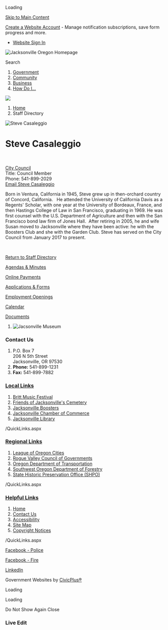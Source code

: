 Loading

[Skip to Main Content](https://www.jacksonvilleor.us/directory.aspx?EID=53%2F)

[Create a Website Account](https://www.jacksonvilleor.us/MyAccount/ProfileCreate) - Manage notification subscriptions, save form progress and more.   

- [Website Sign In](https://www.jacksonvilleor.us/MyAccount)

![Jacksonville Oregon Homepage](https://www.jacksonvilleor.us/ImageRepository/Document?documentID=1308)

Search

1. [Government](https://www.jacksonvilleor.us/27/Government)
2. [Community](https://www.jacksonvilleor.us/31/Community)
3. [Business](https://www.jacksonvilleor.us/35/Business)
4. [How Do I...](https://www.jacksonvilleor.us/9/How-Do-I)

<!--THE END-->

![](https://www.jacksonvilleor.us/ImageRepository/Document?documentID=1311)

1. [Home](https://www.jacksonvilleor.us)
2. Staff Directory

![Steve Casaleggio](https://www.jacksonvilleor.us/ImageRepository/Document?documentID=1355 "Steve Casaleggio")

# Steve Casaleggio

 

[City Council](https://www.jacksonvilleor.us/Directory.aspx?DID=13)  
Title: Council Member  
Phone: 541-899-2029  
[Email Steve Casaleggio](mailto:councilorcasaleggio@jacksonvilleor.us)

Born in Ventura, California in 1945, Steve grew up in then-orchard country of Concord, California.   He attended the University of California Davis as a Regents' Scholar, with one year at the University of Bordeaux, France, and then Hastings College of Law in San Francisco, graduating in 1969. He was first counsel with the U.S. Department of Agriculture and then with the San Francisco bond law firm of Jones Hall.  After retiring in 2005, he and wife Susan moved to Jacksonville where they have been active: he with the Boosters Club and she with the Garden Club. Steve has served on the City Council from January 2017 to present.

 

[Return to Staff Directory](https://www.jacksonvilleor.us/Directory.aspx)

[Agendas &amp; Minutes](https://www.jacksonvilleor.us/agendacenter)

[Online Payments](https://www.jacksonvilleor.us/448/E-Payment-Page)

[Applications &amp; Forms](https://www.jacksonvilleor.us/formcenter) 

[Employment Openings](https://www.jacksonvilleor.us/Jobs.aspx)

[Calendar](https://www.jacksonvilleor.us/calendar.aspx?CID=22%2C14&showPastEvents=false)

[Documents](https://www.jacksonvilleor.us/documentcenter)

1. ![Jacsonville Museum](https://www.jacksonvilleor.us/ImageRepository/Document?documentId=1343)

### Contact Us

1. P.O. Box 7  
   206 N 5th Street   
   Jacksonville, OR 97530
2. **Phone:** 541-899-1231
3. **Fax:** 541-899-7882

### [Local Links](https://www.jacksonvilleor.us/QuickLinks.aspx?CID=21)

1. [Britt Music Festival](https://www.brittfest.org)
2. [Friends of Jacksonville's Cemetery](https://www.friendsjvillecemetery.org)
3. [Jacksonville Boosters](https://jacksonvilleboosters.org)
4. [Jacksonville Chamber of Commerce](https://jacksonvilleoregon.org)
5. [Jacksonville Library](https://jcls.org/jacksonville)

/QuickLinks.aspx

### [Regional Links](https://www.jacksonvilleor.us/QuickLinks.aspx?CID=26)

1. [League of Oregon Cities](https://www.orcities.org)
2. [Rogue Valley Council of Governments](https://rvcog.org)
3. [Oregon Department of Transportation](https://www.oregon.gov/ODOT/Pages/index.aspx)
4. [Southwest Oregon Department of Forestry](https://swofire.com)
5. [State Historic Preservation Office (SHPO)](https://www.oregon.gov/oprd/HCD/SHPO/Pages/index.aspx)

/QuickLinks.aspx

### [Helpful Links](https://www.jacksonvilleor.us/QuickLinks.aspx?CID=13)

1. [Home](https://www.jacksonvilleor.us)
2. [Contact Us](https://www.jacksonvilleor.us/directory.aspx)
3. [Accessibility](https://www.jacksonvilleor.us/Accessibility)
4. [Site Map](https://www.jacksonvilleor.us/sitemap)
5. [Copyright Notices](https://www.jacksonvilleor.us/site/copyright)

/QuickLinks.aspx

[Facebook - Police](https://www.facebook.com/Jacksonvillepolice)

[Facebook - Fire](https://www.facebook.com/Jvillefire8200)

[LinkedIn](https://www.jacksonvilleor.us/linkedin) 

Government Websites by [CivicPlus®](https://connect.civicplus.com/referral)

Loading

Loading

Do Not Show Again Close

### Live Edit